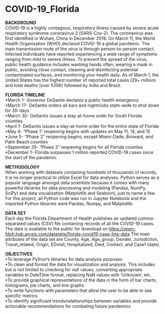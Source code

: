 # COVID-19_Florida
**BACKGROUND**\
COVID-19 is a highly contagious, respiratory illness caused by severe acute respiratory syndrome coronavirus 2 (SARS-Cov-2). The coronavirus was first identified in Wuhan, China in December 2019. On March 11, the World Health Organization (WHO) declared COVID-19 a global pandemic. The main transmission route of the virus is through person-to-person contact. Infected individuals have reported experiencing a wide range of symptoms ranging from mild to severe illness. To prevent the spread of the virus, public health guidance includes washing hands often, wearing a mask in public, avoiding close contact, cleaning and disinfecting potential contaminated surfaces, and monitoring your health daily. 
As of March 1, the United States has the highest number of reported total cases (29+ million) and total deaths (over 525K) followed by India and Brazil.

**FLORIDA TIMELINE**\
•March 1- Governor DeSantis declares a public health emergency\
•March 17- DeSantis orders all bars and nightclubs state-wide to shut down for 30-days\
•March 30- DeSantis issues a stay-at-home order for South Florida counties\
•April 1- DeSantis issues a stay-at-home order for the entire state of Florida\
•May 4- “Phase 1” reopening begins with updates on May 11, 14, and 15\
•June 5- “Phase 2” reopening begins, except Miami-Dade, Broward, and Palm Beach counties\
•September 25- “Phase 3” reopening begins for all Florida counties\
•December 1- Florida surpasses 1 million reported COVID-19 cases since the start of the pandemic

**METHODOLOGY**\
When working with datasets containing hundreds of thousands of records, it is no longer practical to utilize Excel for data analyses. Python serves as a popular language amongst data scientists because it comes with many powerful libraries for data processing and modeling (Pandas, NumPy, SciPy) and data visualization (Matplotlib and Seaborn), just to name a few.
For this project, all Python code was run in Jupyter Notebook and the imported Python libraries were Pandas, Numpy, and Matplotlib. 

**DATA SET**\
Each day the Florida Department of Health publishes an updated comma-separated values (CSV) file containing records of all the COVID-19 cases. The data is available to the public for download on https://open-fdoh.hub.arcgis.com/datasets/florida-covid19-case-line-data
The main attributes of the data set are County, Age, Age_group, Gender, Jurisdiction, Travel_related, Origin, EDvisit, Hospitalized, Died, Contact, and Case1 (date).

**OBJECTIVES**\
•To leverage Python’s libraries for data analysis purposes\
•To clean and format the data for visualization and analysis. This includes but is not limited to checking for null values, converting appropriate variables to DateTime format, replacing NaN values with ‘Unknown’, etc.\
•To provide graphical representations of the data in the form of bar charts, histograms, pie charts, and line graphs\
•To write functions with parameters that allow the user to be able to see specific metrics\
•To identify significant trends/relationships between variables and provide actionable recommendations for combating future pandemics
